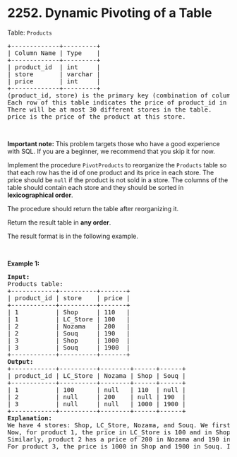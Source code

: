 # 2252. Dynamic Pivoting of a Table

<p>Table: <code>Products</code></p>

<pre>
+-------------+---------+
| Column Name | Type    |
+-------------+---------+
| product_id  | int     |
| store       | varchar |
| price       | int     |
+-------------+---------+
(product_id, store) is the primary key (combination of columns with unique values) for this table.
Each row of this table indicates the price of product_id in store.
There will be at most 30 different stores in the table.
price is the price of the product at this store.
</pre>

<p>&nbsp;</p>

<p><strong>Important note:</strong> This problem targets those who have a good experience with SQL. If you are a beginner, we recommend that you skip it for now.</p>

<p>Implement the procedure <code>PivotProducts</code> to reorganize the <code>Products</code> table so that each row has the id of one product and its price in each store. The price should be <code>null</code> if the product is not sold in a store. The columns of the table should contain each store and they should be sorted in <strong>lexicographical order</strong>.</p>

<p>The procedure should return the table after reorganizing it.</p>

<p>Return the result table in <strong>any order</strong>.</p>

<p>The result format is in the following example.</p>

<p>&nbsp;</p>
<p><strong class="example">Example 1:</strong></p>

<pre>
<strong>Input:</strong> 
Products table:
+------------+----------+-------+
| product_id | store    | price |
+------------+----------+-------+
| 1          | Shop     | 110   |
| 1          | LC_Store | 100   |
| 2          | Nozama   | 200   |
| 2          | Souq     | 190   |
| 3          | Shop     | 1000  |
| 3          | Souq     | 1900  |
+------------+----------+-------+
<strong>Output:</strong> 
+------------+----------+--------+------+------+
| product_id | LC_Store | Nozama | Shop | Souq |
+------------+----------+--------+------+------+
| 1          | 100      | null   | 110  | null |
| 2          | null     | 200    | null | 190  |
| 3          | null     | null   | 1000 | 1900 |
+------------+----------+--------+------+------+
<strong>Explanation:</strong> 
We have 4 stores: Shop, LC_Store, Nozama, and Souq. We first order them lexicographically to be: LC_Store, Nozama, Shop, and Souq.
Now, for product 1, the price in LC_Store is 100 and in Shop is 110. For the other two stores, the product is not sold so we set the price as null.
Similarly, product 2 has a price of 200 in Nozama and 190 in Souq. It is not sold in the other two stores.
For product 3, the price is 1000 in Shop and 1900 in Souq. It is not sold in the other two stores.
</pre>
